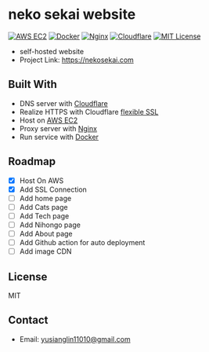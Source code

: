 # neko sekai website
[![AWS EC2][aws-ec2-shield]][aws-ec2-url]
[![Docker][docker-shield]][docker-url]
[![Nginx][nginx-shield]][nginx-url]
[![Cloudflare][cloudflare-shield]][cloudflare-url]
[![MIT License][license-shield]][license-url]
- self-hosted website
- Project Link: https://nekosekai.com

## Built With
- DNS server with [Cloudflare][cloudflare-url]
- Realize HTTPS with Cloudflare [flexible SSL](https://developers.cloudflare.com/ssl/origin-configuration/ssl-modes/flexible/)
- Host on [AWS EC2][aws-ec2-url]
- Proxy server with [Nginx](https://www.nginx.com/)
- Run service with [Docker][docker-url]

## Roadmap
- [x] Host On AWS 
- [x] Add SSL Connection
- [ ] Add home page  
- [ ] Add Cats page
- [ ] Add Tech page
- [ ] Add Nihongo page
- [ ] Add About page
- [ ] Add Github action for auto deployment
- [ ] Add image CDN

## License
MIT

## Contact
- Email: yusianglin11010@gmail.com

[license-shield]: https://img.shields.io/github/license/othneildrew/Best-README-Template.svg?style=for-the-badge
[license-url]: https://github.com/yusianglin11010/neko-sekai/LICENSE
[aws-ec2-shield]: https://img.shields.io/badge/awsEC2-FF9900?style=for-the-badge&logo=amazonec2&logoColor=white
[aws-ec2-url]: https://aws.amazon.com/ec2/
[docker-shield]: https://img.shields.io/badge/docker-2496ED?style=for-the-badge&logo=docker&logoColor=white
[docker-url]: https://www.docker.com/
[nginx-shield]: https://img.shields.io/badge/nginx-009639?style=for-the-badge&logo=nginx&logoColor=white
[nginx-url]: https://www.nginx.com/
[cloudflare-url]: https://www.cloudflare.com/zh-tw/
[cloudflare-shield]: https://img.shields.io/badge/cloudflare-F38020?style=for-the-badge&logo=cloudflare&logoColor=white




